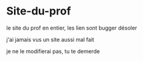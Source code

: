 # Site-du-prof
le site du prof en entier, les lien sont bugger désoler 

j'ai jamais vus un site aussi mal fait

je ne le modifierai pas, tu te demerde